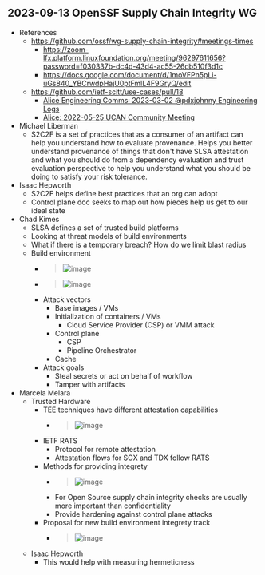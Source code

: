 ## 2023-09-13 OpenSSF Supply Chain Integrity WG

- References
  - https://github.com/ossf/wg-supply-chain-integrity#meetings-times
    - https://zoom-lfx.platform.linuxfoundation.org/meeting/96297611656?password=f030337b-dc4d-43d4-ac55-26db510f3d1c
    - https://docs.google.com/document/d/1moVFPn5pLi-uGs840_YBCrwdpHajU0ptFmlL4F9GryQ/edit
  - https://github.com/ietf-scitt/use-cases/pull/18
    - [Alice Engineering Comms: 2023-03-02 @pdxjohnny Engineering Logs](https://github.com/intel/dffml/tree/alice/docs/discussions/alice_engineering_comms/0194/reply_0000.md)
    - [Alice: 2022-05-25 UCAN Community Meeting](https://github.com/intel/dffml/tree/alice/docs/arch/alice/discussion/0023/reply_0050.md)
- Michael Liberman
  - S2C2F is a set of practices that as a consumer of an artifact can help you understand how to evaluate provenance. Helps you better understand provenance of things that don't have SLSA attestation and what you should do from a dependency evaluation and trust evaluation perspective to help you understand what you should be doing to satisfy your risk tolerance.
- Isaac Hepworth
  - S2C2F helps define best practices that an org can adopt
  - Control plane doc seeks to map out how pieces help us get to our ideal state
- Chad Kimes
  - SLSA defines a set of trusted build platforms
  - Looking at threat models of build environments
  - What if there is a temporary breach? How do we limit blast radius
  - Build environment
    - > ![image](https://github.com/intel/dffml/assets/5950433/97620c92-8ad0-4ace-a452-f668cedfb084)
    - > ![image](https://github.com/intel/dffml/assets/5950433/04a9140f-5a4e-474b-8f0a-73895537823b)
    - Attack vectors
      - Base images / VMs
      - Initialization of containers / VMs
        - Cloud Service Provider (CSP) or VMM attack
      - Control plane
        - CSP
        - Pipeline Orchestrator
      - Cache
    - Attack goals
      - Steal secrets or act on behalf of workflow
      - Tamper with artifacts
- Marcela Melara
  - Trusted Hardware
    - TEE techniques have different attestation capabilities
      - > ![image](https://github.com/intel/dffml/assets/5950433/934bfa3b-5b53-42b5-b001-ddba818aef0c)
    - IETF RATS
      - Protocol for remote attestation
      - Attestation flows for SGX and TDX follow RATS
    - Methods for providing integrety
      - > ![image](https://github.com/intel/dffml/assets/5950433/d40788a8-248e-4457-bc01-22d4ddb54a2e)
      - For Open Source supply chain integrity checks are usually more important than confidentiality
      - Provide hardening against control plane attacks
    - Proposal for new build environment integrety track
      - > ![image](https://github.com/intel/dffml/assets/5950433/a174fe0b-89ca-4d79-8cf9-2c1e14d9ad25)
  - Isaac Hepworth
    - This would help with measuring hermeticness